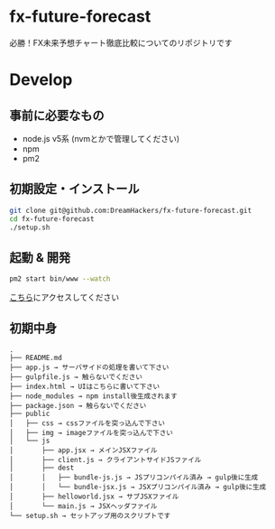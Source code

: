 # fx-future-forecast
必勝！FX未来予想チャート徹底比較についてのリポジトリです

# Develop

## 事前に必要なもの
* node.js v5系 (nvmとかで管理してください)
* npm
* pm2

## 初期設定・インストール
```.sh
git clone git@github.com:DreamHackers/fx-future-forecast.git
cd fx-future-forecast
./setup.sh
```

## 起動 & 開発
```.sh
pm2 start bin/www --watch
```
[こちら](http://localhost:9000/)にアクセスしてください

## 初期中身
```
.
├── README.md
├── app.js → サーバサイドの処理を書いて下さい
├── gulpfile.js → 触らないでください
├── index.html → UIはこちらに書いて下さい
├── node_modules → npm install後生成されます
├── package.json → 触らないでください
├── public
│   ├── css → cssファイルを突っ込んで下さい
│   ├── img → imageファイルを突っ込んで下さい
│   └── js
│       ├── app.jsx → メインJSXファイル
│       ├── client.js → クライアントサイドJSファイル
│       ├── dest
│       │   ├── bundle-js.js → JSプリコンパイル済み → gulp後に生成
│       │   └── bundle-jsx.js → JSXプリコンパイル済み → gulp後に生成
│       ├── helloworld.jsx → サブJSXファイル
│       └── main.js → JSXヘッダファイル
└── setup.sh → セットアップ用のスクリプトです

```
